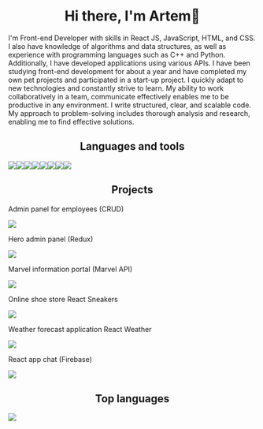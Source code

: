 <h1 align="center">Hi there, I'm Artem👋 </h1>

<div>
  I'm Front-end Developer with skills in React JS, JavaScript, HTML, and CSS. I also have knowledge of algorithms and data structures, as well as experience with  programming languages such as C++ and Python. Additionally, I have developed applications using various APIs. I have been studying front-end development for about a year and have completed my own pet projects and participated in a start-up project. I quickly adapt to new technologies and constantly strive to learn. My ability to work collaboratively in a team, communicate effectively enables me to be productive in any environment. I write structured, clear, and scalable code. My approach to problem-solving includes thorough analysis and research, enabling me to find effective solutions.
</div>

<h2 align="center">Languages and tools</h2>

<div style="display: flex">
  <img src="https://img.shields.io/badge/React-purple.svg?style=for-the-badge&logo=React"/>
  <img src="https://img.shields.io/badge/Redux-purple.svg?style=for-the-badge&logo=Redux"/>
  <img src="https://img.shields.io/badge/Java Script-purple.svg?style=for-the-badge&logo=JavaScript"/>
  <img src="https://img.shields.io/badge/Type Script-purple.svg?style=for-the-badge&logo=TypeScript"/>
  <img src="https://img.shields.io/badge/HTML5-purple.svg?style=for-the-badge&logo=HTML5"/>
  <img src="https://img.shields.io/badge/CSS3-purple.svg?style=for-the-badge&logo=CSS3"/>
  <img src="https://img.shields.io/badge/Sass-purple.svg?style=for-the-badge&logo=Sass"/>
  <img src="https://img.shields.io/badge/MUI-purple.svg?style=for-the-badge&logo=MUI"/>
</div>

<h2 align="center">Projects</h2>

<div>
  <p>Admin panel for employees (CRUD)</p>
  <a href="https://github.com/ArCheeq/crud-employees" target="_blank">
    <img src="https://img.shields.io/badge/Employees Panel-purple.svg?style=for-the-badge&"/>
  </a>
  
  <p>Hero admin panel (Redux)</p>
  <a href="https://github.com/ArCheeq/hero_admin_panel" target="_blank">
    <img src="https://img.shields.io/badge/Hero Panel-purple.svg?style=for-the-badge&"/>
  </a>
  
  <p>Marvel information portal (Marvel API)</p>
  <a href="https://github.com/ArCheeq/react-marvel-app" target="_blank">
    <img src="https://img.shields.io/badge/Marvel Portal-purple.svg?style=for-the-badge&"/>
  </a>
  
  <p>Online shoe store React Sneakers</p>
  <a href="https://github.com/ArCheeq/react-sneakers" target="_blank">
    <img src="https://img.shields.io/badge/React Sneakers-purple.svg?style=for-the-badge&"/>
  </a>
  
  <p>Weather forecast application React Weather</p>
  <a href="https://github.com/ArCheeq/react-weather" target="_blank">
    <img src="https://img.shields.io/badge/React Weather-purple.svg?style=for-the-badge&"/>
  </a>
  
  <p>React app chat (Firebase)</p>
  <a href="https://github.com/ArCheeq/react-chat" target="_blank">
    <img src="https://img.shields.io/badge/React Chat-purple.svg?style=for-the-badge&"/>
  </a>
</div>

<h2 align="center">Top languages</h2>
<img src="https://github-readme-stats.vercel.app/api/top-langs/?username=ArCheeq"/>
